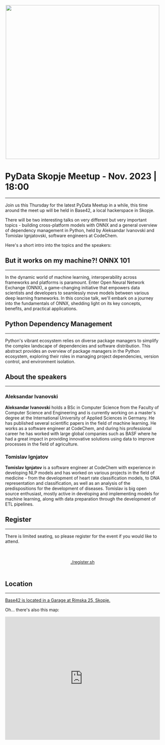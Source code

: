 
<div style="display: flex; justify-content: center;">
  <a target="_blank" href="https://forms.gle/rTiYvKdhhTso32rSA">
    <img 
      class="w-[300px]"
      style="width: 500px"
      src="/img/events/pydatanov2023-meetup.jpg" 
    />
  </a>
</div>

# PyData Skopje Meetup - Nov. 2023 | 18:00
----


Join us this Thursday for the latest PyData Meetup in a while, this time around the meet up will be held in Base42, a local hackerspace in Skopje.

There will be two interesting talks on very different but very important topics - building cross-platform models with ONNX and a general overview of dependency management in Python, held by Aleksandar Ivanovski and Tomislav Ignjatovski, software engineers at CodeChem.

Here's a short intro into the topics and the speakers:

## But it works on my machine?! ONNX 101

----

In the dynamic world of machine learning, interoperability across frameworks and platforms is paramount. Enter Open Neural Network Exchange (ONNX), a game-changing initiative that empowers data scientists and developers to seamlessly move models between various deep learning frameworks. In this concise talk, we'll embark on a journey into the fundamentals of ONNX, shedding light on its key concepts, benefits, and practical applications.

## Python Dependency Management
----

Python's vibrant ecosystem relies on diverse package managers to simplify the complex landscape of dependencies and software distribution. This abstract provides an overview of package managers in the Python ecosystem, exploring their roles in managing project dependencies, version control, and environment isolation.

## About the speakers
----

### Aleksandar Ivanovski
**Aleksandar Ivanovski** holds a BSc in Computer Science from the Faculty of Computer Science and Engineering and is currently working on a master's degree at the International University of Applied Sciences in
Germany. He has published several scientific papers in the field of machine learning.
He works as a software engineer at CodeChem, and during his professional career he has worked with large global companies such as BASF where he had a great impact in providing innovative solutions using data to improve processes in the field of agriculture.


### Tomislav Ignjatov
**Tomislav Ignjatov** is a software engineer at CodeChem with experience in developing NLP models and has worked on various projects in the field of medicine - from the development of heart rate classification models, to DNA representation and classification, as well as an analysis of the predispositions for the development of diseases. Tomislav is big open source enthusiast, mostly active in developing and implementing models for machine learning, along with data preparation through the development of ETL pipelines.


## Register
----

There is limited seating, so please register for the event if you would like to attend.

<center style="margin-top: 50px; margin-bottom: 50px;">
  <a target="_blank" href="https://forms.gle/rTiYvKdhhTso32rSA" class="cta-button-secondary mt-10">
    ./register.sh
  </a>
</center>

## Location
---

<a target="_blank" class="location-link" href="https://goo.gl/maps/Xs32u8UZLD2GjM3y9">
    Base42 is located in a Garage at Rimska 25, Skopje.
</a>

Oh... there's also this map:

<iframe
  class="w-full"
  height="400"
  style="border:0; width: 100%"
  loading="lazy"
  allowfullscreen
  referrerpolicy="no-referrer-when-downgrade"
  src="https://www.google.com/maps/embed/v1/place?key=AIzaSyCfx3LWmyea1kjeLAnmA2BZqxUobztiX5I
    &q=Base42,Skopje&zoom=20">
</iframe>

